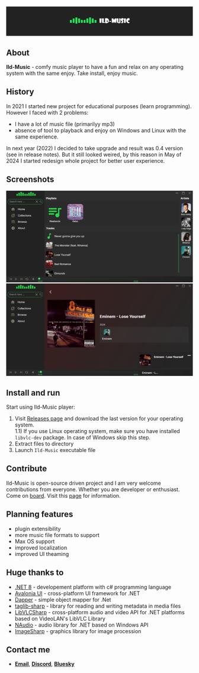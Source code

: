 ![](img/title.jpg)
## About
**Ild-Music** - comfy music player to have a fun and relax on any operating system with the same enjoy. Take install, enjoy music.

## History
In 2021 I started new project for educational purposes (learn programming). However I faced with 2 problems:
  - I have a lot of music file (primarilyy mp3)
  -  absence of tool to playback and enjoy on Windows and Linux with the same experience.
    
In next year (2022) I decided to take upgrade and result was 0.4 version (see in release notes). But it still looked weired, by this reason in May of 2024 I started redesign whole project for better user experience.

## Screenshots
![](img/1.png)
![](img/2.png)

## Install and run
Start using Ild-Music player:
  1)  Visit [Releases page](https://github.com/ggghosthat/Ild-Music/releases) and download the last version for your operating system.   
  1.1) If you use Linux operating system, make sure you have installed `libvlc-dev` package. In case of Windows skip this step.
  3)  Extract files to directory
  4)  Launch `Ild-Music` executable file

## Contribute
Ild-Music is open-source driven project and I am very welcome contributions from everyone. Whether you are developer or enthusiast.
Come on [board](https://discord.gg/dXqkwyyR). Visit this [page](https://github.com/ggghosthat/Ild-Music/blob/main/CONTRIBUTING.md) for information.

## Planning features
- plugin extensibility
- more music file formats to support
- Max OS support
- improved localization
- improved UI theaming

## Huge thanks to
- [.NET 8](https://github.com/dotnet) - developement platform with c# programming language
- [Avalonia UI](https://github.com/AvaloniaUI) - cross-platform UI framework for .NET
- [Dapper](https://github.com/DapperLib/Dapper) - simple object mapper for .Net
- [taglib-sharp](https://github.com/mono/taglib-sharp) - library for reading and writing metadata in media files
- [LibVLCSharp](https://github.com/videolan/libvlcsharp) - cross-platform audio and video API for .NET platforms based on VideoLAN's LibVLC Library
- [NAudio](https://github.com/naudio/NAudio) - audio library for .NET based on Windows API
- [ImageSharp](https://github.com/SixLabors/ImageSharp) - graphics library for image procession

## Contact me
- [**Email**](mailto:IldarKarachai@outlook.com), [**Discord**](https://discord.gg/dXqkwyyR), [**Bluesky**](https://bsky.app/profile/ggghosthat.bsky.social)

